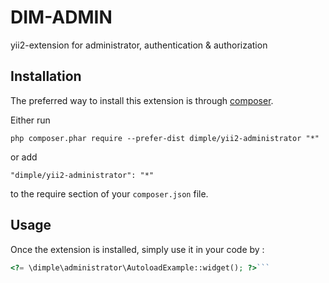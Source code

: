 DIM-ADMIN
=========
yii2-extension for administrator, authentication & authorization

Installation
------------

The preferred way to install this extension is through [composer](http://getcomposer.org/download/).

Either run

```
php composer.phar require --prefer-dist dimple/yii2-administrator "*"
```

or add

```
"dimple/yii2-administrator": "*"
```

to the require section of your `composer.json` file.


Usage
-----

Once the extension is installed, simply use it in your code by  :

```php
<?= \dimple\administrator\AutoloadExample::widget(); ?>```